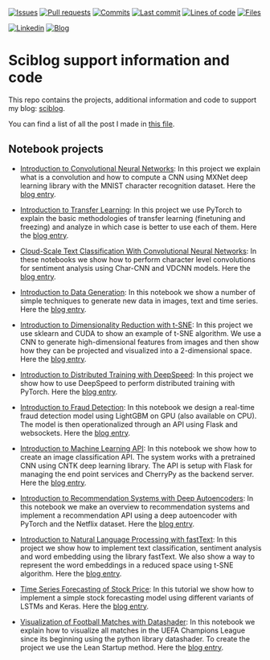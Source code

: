 [![Issues](https://img.shields.io/github/issues/miguelgfierro/sciblog_support.svg)](https://github.com/miguelgfierro/sciblog_support/issues)
[![Pull requests](https://img.shields.io/github/issues-pr/miguelgfierro/sciblog_support.svg)](https://github.com/miguelgfierro/sciblog_support/pulls)
[![Commits](https://img.shields.io/github/commit-activity/y/miguelgfierro/sciblog_support.svg?color=success)](https://github.com/miguelgfierro/sciblog_support/commits/master)
[![Last commit](https://img.shields.io/github/last-commit/miguelgfierro/sciblog_support.svg)](https://github.com/miguelgfierro/sciblog_support/commits/master)
[![Lines of code](https://tokei.rs/b1/github/miguelgfierro/sciblog_support)](https://github.com/miguelgfierro/sciblog_support/graphs/contributors)
[![Files](https://tokei.rs/b1/github/miguelgfierro/sciblog_support?category=files)](https://github.com/miguelgfierro/sciblog_support/graphs/contributors)

[![Linkedin](https://img.shields.io/badge/Linkedin-Follow%20Miguel-blue?logo=linkedin)](https://www.linkedin.com/in/miguelgfierro/)
[![Blog](https://img.shields.io/badge/Blog-Visit%20miguelgfierro.com-blue.svg)](https://miguelgfierro.com?utm_source=github.com&utm_medium=profile&utm_campaign=sciblog_support)


# Sciblog support information and code
This repo contains the projects, additional information and code to support my blog: [sciblog](https://miguelgfierro.com/).

You can find a list of all the post I made in [this file](miguelgfierro_posts.txt).

## Notebook projects

* [Introduction to Convolutional Neural Networks](A_Gentle_Introduction_to_CNN/Intro_CNN.ipynb): In this project we explain what is a convolution and how to compute a CNN using MXNet deep learning library with the MNIST character recognition dataset. Here the [blog entry](https://miguelgfierro.com/blog/2016/a-gentle-introduction-to-convolutional-neural-networks/?utm_source=github&utm_medium=repo-entry&utm_campaign=cnn-intro).

* [Introduction to Transfer Learning](A_Gentle_Introduction_to_Transfer_Learning/Intro_Transfer_Learning.ipynb): In this project we use PyTorch to explain the basic methodologies of transfer learning (finetuning and freezing) and analyze in which case is better to use each of them. Here the [blog entry](https://miguelgfierro.com/blog/2017/a-gentle-introduction-to-transfer-learning-for-image-classification/?utm_source=github&utm_medium=repo-entry&utm_campaign=transfer-learning).

* [Cloud-Scale Text Classification With Convolutional Neural Networks](Cloud-Scale_Text_Classification_with_CNNs_on_Azure): In these notebooks we show how to perform character level convolutions for sentiment analysis using Char-CNN and VDCNN models. Here the [blog entry](https://miguelgfierro.com/blog/2019/cloud-scale-text-classification-with-convolutional-neural-networks/?utm_source=github&utm_medium=repo-entry&utm_campaign=charcnn).

* [Introduction to Data Generation](Data_Generation/data_generation.ipynb): In this notebook we show a number of simple techniques to generate new data in images, text and time series. Here the [blog entry](https://miguelgfierro.com/blog/2019/revisiting-the-revisit-of-the-unreasonable-effectiveness-of-data/?utm_source=github&utm_medium=repo-entry&utm_campaign=data-gen).

* [Introduction to Dimensionality Reduction with t-SNE](Dimensionality_Reduction_with_TSNE/dimensionality_reduction.ipynb): In this project we use sklearn and CUDA to show an example of t-SNE algorithm. We use a CNN to generate high-dimensional features from images and then show how they can be projected and visualized into a 2-dimensional space. Here the [blog entry](https://miguelgfierro.com/blog/2018/a-gentle-explanation-of-dimensionality-reduction-with-t-sne/?utm_source=github&utm_medium=repo-entry&utm_campaign=tsne).

* [Introduction to Distributed Training with DeepSpeed](Distributed_Training_with_DeepSpeed): In this project we show how to use DeepSpeed to perform distributed training with PyTorch. Here the [blog entry](https://miguelgfierro.com/blog/2022/a-gentle-introduction-to-distributed-training-with-deepspeed/?utm_source=github&utm_medium=repo-entry&utm_campaign=deepspeed).

* [Introduction to Fraud Detection](Intro_to_Fraud_Detection/fraud_detection.ipynb): In this notebook we design a real-time fraud detection model using LightGBM on GPU (also available on CPU). The model is then operationalized through an API using Flask and websockets. Here the [blog entry](https://github.com/miguelgfierro/sciblog_support/blob/master/Intro_to_Fraud_Detection/fraud_detection.ipynb?utm_source=github&utm_medium=repo-entry&utm_campaign=fraud).

* [Introduction to Machine Learning API](Intro_to_Machine_Learning_API/Intro_to_Cloud_ML_with_Flask_and_CNTK.ipynb): In this notebook we show how to create an image classification API. The system works with a pretrained CNN using CNTK deep learning library. The API is setup with Flask for managing the end point services and CherryPy as the backend server. Here the [blog entry](https://miguelgfierro.com/blog/2017/how-to-deploy-an-image-classification-api-based-on-deep-learning/?utm_source=github&utm_medium=repo-entry&utm_campaign=ml-api).

* [Introduction to Recommendation Systems with Deep Autoencoders](Intro_to_Recommendation_Systems/Intro_Recommender.ipynb): In this notebook we make an overview to recommendation systems and implement a recommendation API using a deep autoencoder with PyTorch and the Netflix dataset. Here the [blog entry](https://miguelgfierro.com/blog/2018/introduction-to-recommendation-systems-with-deep-autoencoders/?utm_source=github&utm_medium=repo-entry&utm_campaign=reco-deep-autoencoder).

* [Introduction to Natural Language Processing with fastText](Intro_to_NLP_with_fastText/Intro_to_NLP.ipynb): In this project we show how to implement text classification, sentiment analysis and word embedding using the library fastText. We also show a way to represent the word embeddings in a reduced space using t-SNE algorithm. Here the [blog entry](https://miguelgfierro.com/blog/2017/a-gentle-introduction-to-text-classification-and-sentiment-analysis/?utm_source=github&utm_medium=repo-entry&utm_campaign=fasttext).

* [Time Series Forecasting of Stock Price](Time_Series_Forecasting_of_Stock_Price/Stock_Price_Forecasting.ipynb): In this tutorial we show how to implement a simple stock forecasting model using different variants of LSTMs and Keras. Here the [blog entry](https://miguelgfierro.com/blog/2018/stock-price-prediction-with-lstms/?utm_source=github&utm_medium=repo-entry&utm_campaign=stock-forecasting).

* [Visualization of Football Matches with Datashader](Visualization_of_Football_Matches/visualization_football.ipynb): In this notebook we explain how to visualize all matches in the UEFA Champions League since its beginning using the python library datashader. To create the project we use the Lean Startup method. Here the [blog entry](https://miguelgfierro.com/blog/2016/how-to-develop-a-data-science-project-using-the-lean-startup-method/?utm_source=github&utm_medium=repo-entry&utm_campaign=datashader).
